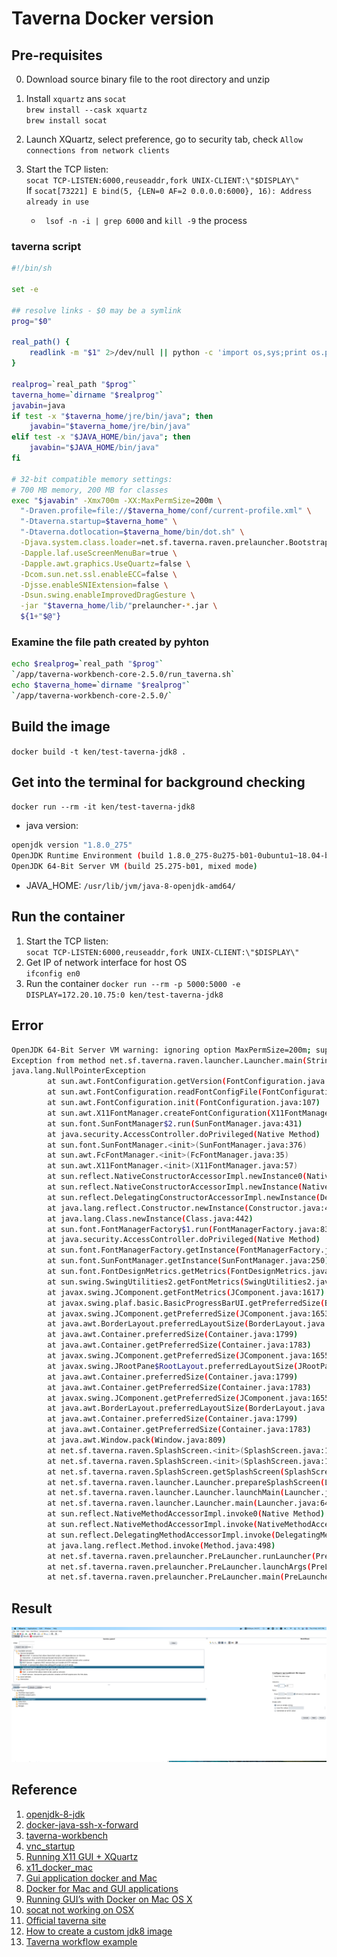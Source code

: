 # Taverna Docker version

## Pre-requisites
0. Download source binary file to the root directory and unzip 

1. Install `xquartz` ans `socat`  
`brew install --cask xquartz`  
`brew install socat`

2. Launch XQuartz, select preference, go to security tab, check `Allow connections from network clients`  
3. Start the TCP listen:  
`socat TCP-LISTEN:6000,reuseaddr,fork UNIX-CLIENT:\"$DISPLAY\"`  
If `socat[73221] E bind(5, {LEN=0 AF=2 0.0.0.0:6000}, 16): Address already in use`
    - ` lsof -n -i | grep 6000` and `kill -9` the process  
    
### taverna script
```bash
#!/bin/sh

set -e

## resolve links - $0 may be a symlink
prog="$0"

real_path() {
    readlink -m "$1" 2>/dev/null || python -c 'import os,sys;print os.path.realpath(sys.argv[1])' "$1"
}

realprog=`real_path "$prog"`
taverna_home=`dirname "$realprog"`
javabin=java
if test -x "$taverna_home/jre/bin/java"; then
    javabin="$taverna_home/jre/bin/java"
elif test -x "$JAVA_HOME/bin/java"; then
    javabin="$JAVA_HOME/bin/java"
fi

# 32-bit compatible memory settings:
# 700 MB memory, 200 MB for classes
exec "$javabin" -Xmx700m -XX:MaxPermSize=200m \
  "-Draven.profile=file://$taverna_home/conf/current-profile.xml" \
  "-Dtaverna.startup=$taverna_home" \
  "-Dtaverna.dotlocation=$taverna_home/bin/dot.sh" \
  -Djava.system.class.loader=net.sf.taverna.raven.prelauncher.BootstrapClassLoader \
  -Dapple.laf.useScreenMenuBar=true \
  -Dapple.awt.graphics.UseQuartz=false \
  -Dcom.sun.net.ssl.enableECC=false \
  -Djsse.enableSNIExtension=false \
  -Dsun.swing.enableImprovedDragGesture \
  -jar "$taverna_home/lib/"prelauncher-*.jar \
  ${1+"$@"}
```

### Examine the file path created by pyhton
```bash
echo $realprog=`real_path "$prog"`  
`/app/taverna-workbench-core-2.5.0/run_taverna.sh`  
echo $taverna_home=`dirname "$realprog"`  
`/app/taverna-workbench-core-2.5.0/`
```

## Build the image  
`docker build -t ken/test-taverna-jdk8 .`

## Get into the terminal for background checking
`docker run --rm -it ken/test-taverna-jdk8`  
- java version: 
```bash
openjdk version "1.8.0_275"
OpenJDK Runtime Environment (build 1.8.0_275-8u275-b01-0ubuntu1~18.04-b01)
OpenJDK 64-Bit Server VM (build 25.275-b01, mixed mode)

```
- JAVA_HOME: `/usr/lib/jvm/java-8-openjdk-amd64/`  


## Run the container
1. Start the TCP listen:  
`socat TCP-LISTEN:6000,reuseaddr,fork UNIX-CLIENT:\"$DISPLAY\"`  
2. Get IP of network interface for host OS  
`ifconfig en0`  
3. Run the container 
`docker run --rm -p 5000:5000 -e DISPLAY=172.20.10.75:0 ken/test-taverna-jdk8`

## Error
```bash
OpenJDK 64-Bit Server VM warning: ignoring option MaxPermSize=200m; support was removed in 8.0
Exception from method net.sf.taverna.raven.launcher.Launcher.main(String[])
java.lang.NullPointerException
        at sun.awt.FontConfiguration.getVersion(FontConfiguration.java:1264)
        at sun.awt.FontConfiguration.readFontConfigFile(FontConfiguration.java:219)
        at sun.awt.FontConfiguration.init(FontConfiguration.java:107)
        at sun.awt.X11FontManager.createFontConfiguration(X11FontManager.java:774)
        at sun.font.SunFontManager$2.run(SunFontManager.java:431)
        at java.security.AccessController.doPrivileged(Native Method)
        at sun.font.SunFontManager.<init>(SunFontManager.java:376)
        at sun.awt.FcFontManager.<init>(FcFontManager.java:35)
        at sun.awt.X11FontManager.<init>(X11FontManager.java:57)
        at sun.reflect.NativeConstructorAccessorImpl.newInstance0(Native Method)
        at sun.reflect.NativeConstructorAccessorImpl.newInstance(NativeConstructorAccessorImpl.java:62)
        at sun.reflect.DelegatingConstructorAccessorImpl.newInstance(DelegatingConstructorAccessorImpl.java:45)
        at java.lang.reflect.Constructor.newInstance(Constructor.java:423)
        at java.lang.Class.newInstance(Class.java:442)
        at sun.font.FontManagerFactory$1.run(FontManagerFactory.java:83)
        at java.security.AccessController.doPrivileged(Native Method)
        at sun.font.FontManagerFactory.getInstance(FontManagerFactory.java:74)
        at sun.font.SunFontManager.getInstance(SunFontManager.java:250)
        at sun.font.FontDesignMetrics.getMetrics(FontDesignMetrics.java:264)
        at sun.swing.SwingUtilities2.getFontMetrics(SwingUtilities2.java:1107)
        at javax.swing.JComponent.getFontMetrics(JComponent.java:1617)
        at javax.swing.plaf.basic.BasicProgressBarUI.getPreferredSize(BasicProgressBarUI.java:821)
        at javax.swing.JComponent.getPreferredSize(JComponent.java:1653)
        at java.awt.BorderLayout.preferredLayoutSize(BorderLayout.java:729)
        at java.awt.Container.preferredSize(Container.java:1799)
        at java.awt.Container.getPreferredSize(Container.java:1783)
        at javax.swing.JComponent.getPreferredSize(JComponent.java:1655)
        at javax.swing.JRootPane$RootLayout.preferredLayoutSize(JRootPane.java:920)
        at java.awt.Container.preferredSize(Container.java:1799)
        at java.awt.Container.getPreferredSize(Container.java:1783)
        at javax.swing.JComponent.getPreferredSize(JComponent.java:1655)
        at java.awt.BorderLayout.preferredLayoutSize(BorderLayout.java:719)
        at java.awt.Container.preferredSize(Container.java:1799)
        at java.awt.Container.getPreferredSize(Container.java:1783)
        at java.awt.Window.pack(Window.java:809)
        at net.sf.taverna.raven.SplashScreen.<init>(SplashScreen.java:118)
        at net.sf.taverna.raven.SplashScreen.<init>(SplashScreen.java:105)
        at net.sf.taverna.raven.SplashScreen.getSplashScreen(SplashScreen.java:88)
        at net.sf.taverna.raven.launcher.Launcher.prepareSplashScreen(Launcher.java:225)
        at net.sf.taverna.raven.launcher.Launcher.launchMain(Launcher.java:127)
        at net.sf.taverna.raven.launcher.Launcher.main(Launcher.java:64)
        at sun.reflect.NativeMethodAccessorImpl.invoke0(Native Method)
        at sun.reflect.NativeMethodAccessorImpl.invoke(NativeMethodAccessorImpl.java:62)
        at sun.reflect.DelegatingMethodAccessorImpl.invoke(DelegatingMethodAccessorImpl.java:43)
        at java.lang.reflect.Method.invoke(Method.java:498)
        at net.sf.taverna.raven.prelauncher.PreLauncher.runLauncher(PreLauncher.java:115)
        at net.sf.taverna.raven.prelauncher.PreLauncher.launchArgs(PreLauncher.java:69)
        at net.sf.taverna.raven.prelauncher.PreLauncher.main(PreLauncher.java:47)

```

## Result
![img.png](screenshot.png)

## Reference
1. [openjdk-8-jdk](https://hub.docker.com/r/picoded/ubuntu-openjdk-8-jdk/dockerfile/)
2. [docker-java-ssh-x-forward](https://github.com/Pozo/docker-java-ssh-x-forward)
3. [taverna-workbench](https://github.com/mohsensoori/taverna-workbench)
4. [vnc_startup](https://github.com/ConSol/docker-headless-vnc-container/blob/master/src/common/scripts/vnc_startup.sh)
5. [Running X11 GUI + XQuartz](https://gist.github.com/dahlia/4e8dc41ff29a86d08790589ca6f66174)
6. [x11_docker_mac](https://gist.github.com/cschiewek/246a244ba23da8b9f0e7b11a68bf3285)
7. [Gui application docker and Mac](https://sourabhbajaj.com/blog/2017/02/07/gui-applications-docker-mac/)
8. [Docker for Mac and GUI applications](https://fredrikaverpil.github.io/2016/07/31/docker-for-mac-and-gui-applications/)
9. [Running GUI’s with Docker on Mac OS X](https://cntnr.io/running-guis-with-docker-on-mac-os-x-a14df6a76efc)
10. [socat not working on OSX](https://bitsanddragons.wordpress.com/2020/06/05/address-already-in-use-socat-not-working-on-osx/)
11. [Official taverna site](http://www.taverna.org.uk/download/workbench/2-5/core/#download-binary) 
12. [How to create a custom jdk8 image](https://medium.com/@migueldoctor/how-to-create-a-custom-docker-image-with-jdk8-maven-and-gradle-ddc90f41cee4)
13. [Taverna workflow example](http://www.myexperiment.org/workflows)